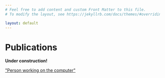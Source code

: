 ```yaml
---
# Feel free to add content and custom Front Matter to this file.
# To modify the layout, see https://jekyllrb.com/docs/themes/#overriding-theme-defaults

layout: default
---
```



# Publications 

**Under construction!**

["Person working on the computer"](img/unboxing.png) [](/img/unboxing.png?raw=true)

